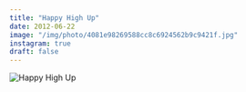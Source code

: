 ```yaml
---
title: "Happy High Up"
date: 2012-06-22
image: "/img/photo/4081e98269588cc8c6924562b9c9421f.jpg"
instagram: true
draft: false
---
```


![Happy High Up](/img/photo/4081e98269588cc8c6924562b9c9421f.jpg)
